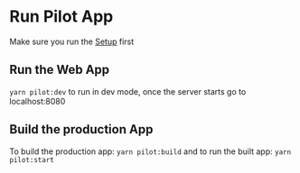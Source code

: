 # Run Pilot App

Make sure you run the [Setup](./Setup.md) first

## Run the Web App

`yarn pilot:dev` to run in dev mode, once the server starts go to localhost:8080

## Build the production App

To build the production app: `yarn pilot:build` and to run the built app: `yarn pilot:start`
